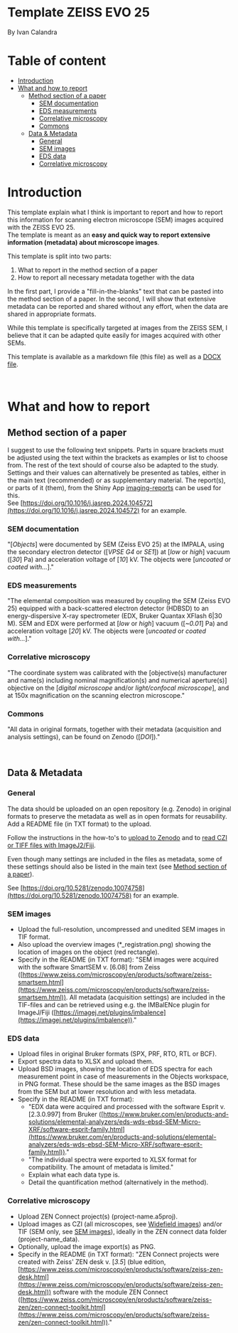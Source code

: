
<!-- TOC ignore:true -->
# Template ZEISS EVO 25

By Ivan Calandra

<!-- TOC ignore:true -->
# Table of content

<!-- TOC -->

- [Introduction](#introduction)
- [What and how to report](#what-and-how-to-report)
    - [Method section of a paper](#method-section-of-a-paper)
        - [SEM documentation](#sem-documentation)
        - [EDS measurements](#eds-measurements)
        - [Correlative microscopy](#correlative-microscopy)
        - [Commons](#commons)
    - [Data & Metadata](#data--metadata)
        - [General](#general)
        - [SEM images](#sem-images)
        - [EDS data](#eds-data)
        - [Correlative microscopy](#correlative-microscopy)

<!-- /TOC -->



# Introduction

This template explain what I think is important to report and how to report this information for scanning electron microscope (SEM) images acquired with the ZEISS EVO 25.  
The template is meant as an **easy and quick way to report extensive information (metadata) about microscope images**.

This template is split into two parts:

1. What to report in the method section of a paper
2. How to report all necessary metadata together with the data

In the first part, I provide a "fill-in-the-blanks" text that can be pasted into the method section of a paper. In the second, I will show that extensive metadata can be reported and shared without any effort, when the data are shared in appropriate formats.

While this template is specifically targeted at images from the ZEISS SEM, I believe that it can be adapted quite easily for images acquired with other SEMs.

This template is available as a markdown file (this file) as well as a [DOCX file](/Guidelines/ZEISS_EVO25.docx).

  
<br> 

# What and how to report

## Method section of a paper
I suggest to use the following text snippets. Parts in square brackets must be adjusted using the text within the brackets as examples or list to choose from. The rest of the text should of course also be adapted to the study.  
Settings and their values can alternatively be presented as tables, either in the main text (recommended) or as supplementary material. The report(s), or parts of it (them), from the Shiny App [imaging-reports](https://github.com/ivan-paleo/imaging-reports) can be used for this.  
See [https://doi.org/10.1016/j.jasrep.2024.104572](https://doi.org/10.1016/j.jasrep.2024.104572) for an example. 

### SEM documentation
"[*Objects*] were documented by SEM (Zeiss EVO 25) at the IMPALA, using the secondary electron detector ([*VPSE G4* or *SE1*]) at [*low* or *high*] vacuum ([*30*] Pa) and acceleration voltage of [*10*] kV. The objects were [*uncoated* or *coated with...*]."

### EDS measurements
"The elemental composition was measured by coupling the SEM (Zeiss EVO 25) equipped with a back-scattered electron detector (HDBSD) to an energy-dispersive X-ray spectrometer (EDX, Bruker Quantax XFlash 6|30 M). SEM and EDX were performed at [*low* or *high*] vacuum ([*~0.01*] Pa) and acceleration voltage [*20*] kV. The objects were [*uncoated* or *coated with...*]."

### Correlative microscopy
"The coordinate system was calibrated with the [objective(s) manufacturer and name(s) including nominal magnification(s) and numerical aperture(s)] objective on the [*digital microscope* and/or *light/confocal microscope*], and at 150x magnification on the scanning electron microscope."

### Commons
"All data in original formats, together with their metadata (acquisition and analysis settings), can be found on Zenodo ([*DOI*])."


<br>


## Data & Metadata
### General
The data should be uploaded on an open repository (e.g. Zenodo) in original formats to preserve the metadata as well as in open formats for reusability. Add a README file (in TXT format) to the upload.  

Follow the instructions in the how-to's to [upload to Zenodo](/How-tos/Zenodo.md) and to [read CZI or TIFF files with ImageJ2/Fiji](/How-tos/ImageJ2-Fiji.md).

Even though many settings are included in the files as metadata, some of these settings should also be listed in the main text (see [Method section of a paper](#method-section-of-a-paper)).  

See [https://doi.org/10.5281/zenodo.10074758](https://doi.org/10.5281/zenodo.10074758) for an example.

### SEM images
- Upload the full-resolution, uncompressed and unedited SEM images in TIF format.
- Also upload the overview images (*_registration.png) showing the location of images on the object (red rectangle).
- Specify in the README (in TXT format): "SEM images were acquired with the software SmartSEM v. [6.08] from Zeiss ([https://www.zeiss.com/microscopy/en/products/software/zeiss-smartsem.html](https://www.zeiss.com/microscopy/en/products/software/zeiss-smartsem.html)). All metadata (acquisition settings) are included in the TIF-files and can be retrieved using e.g. the IMBalENce plugin for ImageJ/Fiji ([https://imagej.net/plugins/imbalence](https://imagej.net/plugins/imbalence))."

### EDS data
- Upload files in original Bruker formats (SPX, PRF, RTO, RTL or BCF).
- Export spectra data to XLSX and upload them.
- Upload BSD images, showing the location of EDS spectra for each measurement point in case of measurements in the Objects workspace, in PNG format. These should be the same images as the BSD images from the SEM but at lower resolution and with less metadata.
- Specify in the README (in TXT format):
  - "EDX data were acquired and processed with the software Esprit v. [2.3.0.997] from Bruker ([https://www.bruker.com/en/products-and-solutions/elemental-analyzers/eds-wds-ebsd-SEM-Micro-XRF/software-esprit-family.html](https://www.bruker.com/en/products-and-solutions/elemental-analyzers/eds-wds-ebsd-SEM-Micro-XRF/software-esprit-family.html))."
  - "The individual spectra were exported to XLSX format for compatibility. The amount of metadata is limited."
  - Explain what each data type is.
  - Detail the quantification method (alternatively in the method).

### Correlative microscopy
- Upload ZEN Connect project(s) (project-name.a5proj).
- Upload images as CZI (all microscopes, see [Widefield images](/Guidelines/ZEISS_Optical-microscopes.md#widefield-images)) and/or TIF (SEM only, see [SEM images](#sem-images)), ideally in the ZEN connect data folder (project-name_data).
- Optionally, upload the image export(s) as PNG.
- Specify in the README (in TXT format): "ZEN Connect projects were created with Zeiss' ZEN desk v. [*3.5*] (blue edition, [https://www.zeiss.com/microscopy/en/products/software/zeiss-zen-desk.html](https://www.zeiss.com/microscopy/en/products/software/zeiss-zen-desk.html)) software with the module ZEN Connect ([https://www.zeiss.com/microscopy/en/products/software/zeiss-zen/zen-connect-toolkit.html](https://www.zeiss.com/microscopy/en/products/software/zeiss-zen/zen-connect-toolkit.html))."
